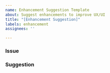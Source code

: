 ```yaml
---
name: Enhancement Suggestion Template
about: Suggest enhancements to improve UX/UI
title: "[Enhancement Suggestion]"
labels: enhancement
assignees: ''

---
```


### Issue

### Suggestion
